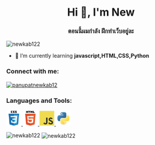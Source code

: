 <h1 align="center">Hi 👋, I'm New</h1>
<h3 align="center">ตอนนี้ผมกำลัง ฝึกทำเว็บอยู่ละ</h3>

<p align="left"> <img src="https://komarev.com/ghpvc/?username=Newkab122&color=blueviolet&style=plastice&abbreviated=true" alt="newkab122" /> </p>

- 🌱 I’m currently learning **javascript,HTML,CSS,Python**

<h3 align="left">Connect with me:</h3>
<p align="left">
<a href="https://www.hackerrank.com/panupatnewkab12" target="blank"><img align="center" src="https://raw.githubusercontent.com/rahuldkjain/github-profile-readme-generator/master/src/images/icons/Social/hackerrank.svg" alt="panupatnewkab12" height="30" width="40" /></a>
</p>

<h3 align="left">Languages and Tools:</h3>
<p align="left"> <a href="https://www.w3schools.com/css/" target="_blank" rel="noreferrer"> <img src="https://raw.githubusercontent.com/devicons/devicon/master/icons/css3/css3-original-wordmark.svg" alt="css3" width="40" height="40"/> </a> <a href="https://www.w3.org/html/" target="_blank" rel="noreferrer"> <img src="https://raw.githubusercontent.com/devicons/devicon/master/icons/html5/html5-original-wordmark.svg" alt="html5" width="40" height="40"/> </a> <a href="https://developer.mozilla.org/en-US/docs/Web/JavaScript" target="_blank" rel="noreferrer"> <img src="https://raw.githubusercontent.com/devicons/devicon/master/icons/javascript/javascript-original.svg" alt="javascript" width="40" height="40"/> </a> <a href="https://www.python.org" target="_blank" rel="noreferrer"> <img src="https://raw.githubusercontent.com/devicons/devicon/master/icons/python/python-original.svg" alt="python" width="40" height="40"/> </a> </p>

<p><img align="left" src="https://github-readme-stats.vercel.app/api/top-langs?username=newkab122&show_icons=true&locale=en&layout=compact" alt="newkab122" /></p>

<p>&nbsp;<img align="center" src="https://github-readme-stats.vercel.app/api?username=newkab122&show_icons=true&locale=en&theme=react&hide=contribs,prs" alt="newkab122" /></p>
